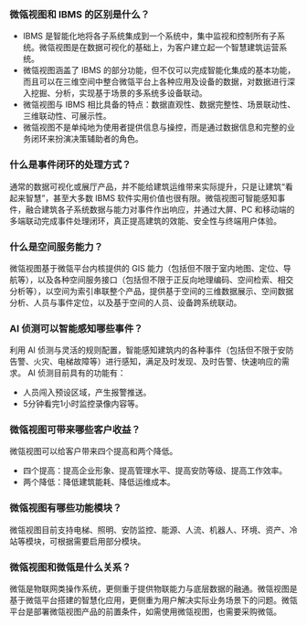 ### 微瓴视图和 IBMS 的区别是什么？
- IBMS 是智能化地将各子系统集成到一个系统中，集中监视和控制所有子系统。微瓴视图是在数据可视化的基础上，为客户建立起一个智慧建筑运营系统。  
- 微瓴视图涵盖了 IBMS 的部分功能，但不仅可以完成智能化集成的基本功能，而且可以在三维空间中整合微瓴平台上各种应用及设备的数据，对数据进行深入挖掘、分析，实现基于场景的多系统多设备联动。  
- 微瓴视图与 IBMS 相比具备的特点：数据直观性、数据完整性、场景联动性、三维联动性、可展示性。
- 微瓴视图不是单纯地为使用者提供信息与操控，而是通过数据信息和完整的业务闭环来扮演决策辅助者的角色。

### 什么是事件闭环的处理方式？
通常的数据可视化或展厅产品，并不能给建筑运维带来实际提升，只是让建筑“看起来智慧”，甚至大多数 IBMS 软件实用价值也很有限。微瓴视图可智能感知事件，融合建筑各子系统数据与能力对事件作出响应，并通过大屏、PC 和移动端的多端联动完成事件处理闭环，真正提高建筑的效能、安全性与终端用户体验。

### 什么是空间服务能力？
微瓴视图基于微瓴平台内核提供的 GIS 能力（包括但不限于室内地图、定位、导航等），以及各种空间服务接口（包括但不限于正反向地理编码、空间检索、相交分析等），以空间为索引串联整个产品，提供基于空间的三维数据展示、空间数据分析、人员与事件定位，以及基于空间的人员、设备跨系统联动。

### AI 侦测可以智能感知哪些事件？
利用 AI 侦测与灵活的规则配置，智能感知建筑内的各种事件（包括但不限于安防告警、火灾、电梯故障等）进行感知，满足及时发现、及时告警、快速响应的需求。  AI 侦测目前具有的功能有：
- 人员闯入预设区域，产生报警推送。
- 5分钟看完1小时监控录像内容等。

### 微瓴视图可带来哪些客户收益？
微瓴视图可以给客户带来四个提高和两个降低。  
- 四个提高：提高企业形象、提高管理水平、提高安防等级、提高工作效率。  
- 两个降低：降低建筑能耗、降低运维成本。

### 微瓴视图有哪些功能模块？
微瓴视图目前支持电梯、照明、安防监控、能源、人流、机器人、环境、资产、冷站等模块，可根据需要启用部分模块。

### 微瓴视图和微瓴是什么关系？
微瓴是物联网类操作系统，更侧重于提供物联能力与底层数据的融通。微瓴视图是基于微瓴平台搭建的智慧化应用，更侧重为用户解决实际业务场景下的问题。微瓴平台是部署微瓴视图产品的前置条件，如需使用微瓴视图，也需要采购微瓴。
